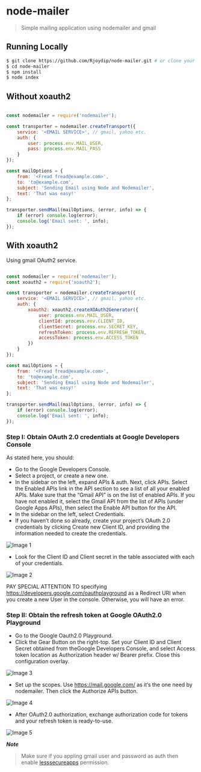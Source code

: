 # node-mailer
> Simple mailing application using nodemailer and gmail

## Running Locally

```sh
$ git clone https://github.com/Rjoydip/node-mailer.git # or clone your own fork
$ cd node-mailer
$ npm install
$ node index
```

## Without xoauth2

```js

const nodemailer = require('nodemailer');

const transporter = nodemailer.createTransport({
    service: '<EMAIL SERVICE>', // gmail, yahoo etc.
    auth: {
        user: process.env.MAIL_USER,
        pass: process.env.MAIL_PASS
    }
});

const mailOptions = {
    from: '<Fread fread@example.com>',
    to: 'to@example.com',
    subject: 'Sending Email using Node and Nodemailer',
    text: 'That was easy!'
};

transporter.sendMail(mailOptions, (error, info) => {
    if (error) console.log(error);
    console.log('Email sent: ', info);
});
```

## With xoauth2

Using gmail OAuth2 service.

```js

const nodemailer = require('nodemailer');
const xoauth2 = require('xoauth2');

const transporter = nodemailer.createTransport({
    service: '<EMAIL SERVICE>', // gmail, yahoo etc.
    auth: {
        xoauth2: xoauth2.createXOAuth2Generator({
            user: process.env.MAIL_USER,
            clientId: process.env.CLIENT_ID,
            clientSecret: process.env.SECRET_KEY,
            refreshToken: process.env.REFRESH_TOKEN,
            accessToken: process.env.ACCESS_TOKEN
        })
    }
});

const mailOptions = {
    from: '<Fread fread@example.com>',
    to: 'to@example.com',
    subject: 'Sending Email using Node and Nodemailer',
    text: 'That was easy!'
};

transporter.sendMail(mailOptions, (error, info) => {
    if (error) console.log(error);
    console.log('Email sent: ', info);
});
```

### Step I: Obtain OAuth 2.0 credentials at Google Developers Console
As stated here, you should:

* Go to the Google Developers Console.
* Select a project, or create a new one.
* In the sidebar on the left, expand APIs & auth. Next, click APIs. Select the Enabled APIs link in the API section to see a list of all your enabled APIs. Make sure that the “Gmail API” is on the list of enabled APIs. If you have not enabled it, select the Gmail API from the list of APIs (under Google Apps APIs), then select the Enable API button for the API.
* In the sidebar on the left, select Credentials.
* If you haven’t done so already, create your project’s OAuth 2.0 credentials by clicking Create new Client ID, and providing the information needed to create the credentials.

![Image 1](/docs/img1.png)

* Look for the Client ID and Client secret in the table associated with each of your credentials.

![Image 2](/docs/img2.png)

PAY SPECIAL ATTENTION TO specifying https://developers.google.com/oauthplayground as a Redirect URI when you create a new User in the console. Otherwise, you will have an error.

### Step II: Obtain the refresh token at Google OAuth2.0 Playground
* Go to the Google Oauth2.0 Playground.
* Click the Gear Button on the right-top. Set your Client ID and Client Secret obtained from theGoogle Developers Console, and select Access token location as Authorization header w/ Bearer prefix. Close this configuration overlay.

![Image 3](/docs/img3.png)

* Set up the scopes. Use https://mail.google.com/ as it’s the one need by nodemailer. Then click the Authorize APIs button.

![Image 4](/docs/img4.png)

* After OAuth2.0 authorization, exchange authorization code for tokens and your refresh token is ready-to-use. 

![Image 5](/docs/img5.png)

***Note***
> Make sure if you appling gmail user and password as auth then enable [lesssecureapps](https://myaccount.google.com/lesssecureapps) permission.
    